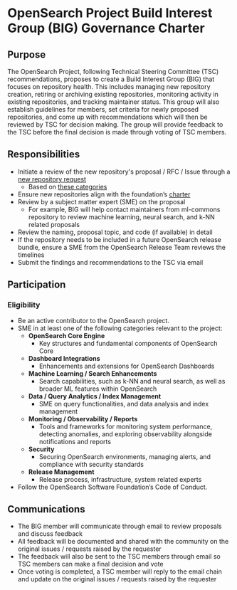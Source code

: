 # OpenSearch Project Build Interest Group (BIG) Governance Charter

## Purpose

The OpenSearch Project, following Technical Steering Committee (TSC) recommendations, proposes to create a Build Interest Group (BIG) that focuses on repository health. This includes managing new repository creation, retiring or archiving existing repositories, monitoring activity in existing repositories, and tracking maintainer status. This group will also establish guidelines for members, set criteria for newly proposed repositories, and come up with recommendations which will then be reviewed by TSC for decision making. The group will provide feedback to the TSC before the final decision is made through voting of TSC members.

## Responsibilities

* Initiate a review of the new repository's proposal / RFC / Issue through a [new repository request](https://github.com/opensearch-project/.github/issues/new?template=REPOSITORY_REQUEST_TEMPLATE.yaml)
  * Based on [these categories](https://github.com/opensearch-project/.github/issues/296)
* Ensure new repositories align with the foundation’s [charter](https://foundation.opensearch.org/assets/media/OpenSearch%20Project%20Technical%20Charter%20Final%209-13-2024.docx.pdf)
* Review by a subject matter expert (SME) on the proposal
  * For example, BIG will help contact maintainers from ml-commons repository to review machine learning, neural search, and k-NN related proposals
* Review the naming, proposal topic, and code (if available) in detail
* If the repository needs to be included in a future OpenSearch release bundle, ensure a SME from the OpenSearch Release Team reviews the timelines
* Submit the findings and recommendations to the TSC via email

## Participation

### Eligibility

* Be an active contributor to the OpenSearch project.
* SME in at least one of the following categories relevant to the project:
  * **OpenSearch Core Engine**
    * Key structures and fundamental components of OpenSearch Core
  * **Dashboard Integrations**
    * Enhancements and extensions for OpenSearch Dashboards 
  * **Machine Learning / Search Enhancements**
    * Search capabilities, such as k-NN and neural search, as well as broader ML features within OpenSearch
  * **Data / Query Analytics / Index Management**
    * SME on query functionalities, and data analysis and index management
  * **Monitoring / Observability / Reports**
    * Tools and frameworks for monitoring system performance, detecting anomalies, and exploring observability alongside notifications and reports
  * **Security**
    * Securing OpenSearch environments, managing alerts, and compliance with security standards
  * **Release Management**
    * Release process, infrastructure, system related experts
* Follow the OpenSearch Software Foundation’s Code of Conduct.

## Communications

* The BIG member will communicate through email to review proposals and discuss feedback
* All feedback will be documented and shared with the community on the original issues / requests raised by the requester
* The feedback will also be sent to the TSC members through email so TSC members can make a final decision and vote
* Once voting is completed, a TSC member will reply to the email chain and update on the original issues / requests raised by the requester

